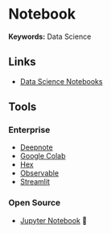 # Notebook

**Keywords:** Data Science

## Links

- [Data Science Notebooks](https://datasciencenotebook.org)

## Tools

### Enterprise

- [Deepnote](https://deepnote.com)
- [Google Colab](https://colab.research.google.com)
- [Hex](https://hex.tech)
- [Observable](https://observablehq.com)
- [Streamlit](https://streamlit.io)

### Open Source

- [Jupyter Notebook](/jupyter/notebook.md) 🌟
